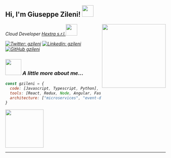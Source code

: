 <h2> Hi, I'm Giuseppe Zileni! <img src="https://media.giphy.com/media/OGSpqEw1L5e055nwYm/giphy.gif" width="36"></h2>
<img align='right' src="https://media.giphy.com/media/ieyl9zmCjO4b4t6qoY/giphy.gif" width="200">
<p><em>Cloud Developer <a target="_blank" href="https://www.hextra.it">Hextra s.r.l.</a><img src="https://media.giphy.com/media/wwgamp8bOsx8byvKTi/giphy.gif" width="36"></br></p>

[![Twitter: gzileni](https://img.shields.io/twitter/follow/gzileni_dev?style=social)](https://twitter.com/gzileni_dev)
[![Linkedin: gzileni](https://img.shields.io/badge/-gzileni-blue?style=flat-square&logo=Linkedin&logoColor=white&link=https://www.linkedin.com/in/gzileni/)](https://www.linkedin.com/in/thaianebraga/)
[![GitHub gzileni](https://img.shields.io/github/followers/gzileni?label=follow&style=social)](https://github.com/gzileni)


### <img src="https://media.giphy.com/media/VgCDAzcKvsR6OM0uWg/giphy.gif" width="50"> A little more about me...  

```javascript
const gzileni = {
  code: [Javascript, Typescript, Python],
  tools: [React, Redux, Node, Angular, Fastify, Jest, Docker, Flask],
  architecture: ["microservices", "event-driven", "design system pattern"],
}
```

<img src="https://media.giphy.com/media/2rxnu1jtbcSNmu6jvQ/giphy.gif" width="120">

---
